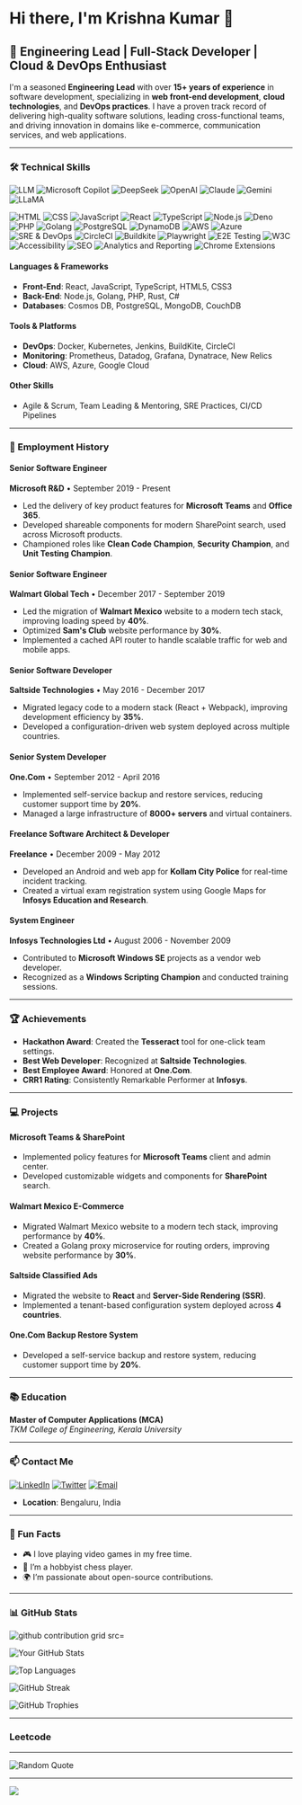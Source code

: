 # Hi there, I'm Krishna Kumar 👋

## 🚀 Engineering Lead | Full-Stack Developer | Cloud & DevOps Enthusiast

I'm a seasoned **Engineering Lead** with over **15+ years of experience** in software development, specializing in **web front-end development**, **cloud technologies**, and **DevOps practices**. I have a proven track record of delivering high-quality software solutions, leading cross-functional teams, and driving innovation in domains like e-commerce, communication services, and web applications.

---

### 🛠️ Technical Skills

![LLM](https://img.shields.io/badge/LLM-000000?style=for-the-badge&logo=openai&logoColor=white)
![Microsoft Copilot](https://img.shields.io/badge/Microsoft_Copilot-0078D4?style=for-the-badge&logo=microsoft&logoColor=white)
![DeepSeek](https://img.shields.io/badge/DeepSeek-000000?style=for-the-badge&logo=ai&logoColor=white)
![OpenAI](https://img.shields.io/badge/OpenAI_GPT-412991?style=for-the-badge&logo=openai&logoColor=white)
![Claude](https://img.shields.io/badge/Anthropic_Claude-000000?style=for-the-badge&logo=anthropic&logoColor=white)
![Gemini](https://img.shields.io/badge/Google_Gemini-4285F4?style=for-the-badge&logo=google&logoColor=white)
![LLaMA](https://img.shields.io/badge/Meta_LLaMA-0088CC?style=for-the-badge&logo=meta&logoColor=white)

![HTML](https://img.shields.io/badge/HTML-E34F26?style=for-the-badge&logo=html5&logoColor=white)
![CSS](https://img.shields.io/badge/CSS-1572B6?style=for-the-badge&logo=css3&logoColor=white)
![JavaScript](https://img.shields.io/badge/JavaScript-F7DF1E?style=for-the-badge&logo=javascript&logoColor=black)
![React](https://img.shields.io/badge/React-20232A?style=for-the-badge&logo=react&logoColor=61DAFB)
![TypeScript](https://img.shields.io/badge/TypeScript-3178C6?style=for-the-badge&logo=typescript&logoColor=white)
![Node.js](https://img.shields.io/badge/Node.js-339933?style=for-the-badge&logo=node.js&logoColor=white)
![Deno](https://img.shields.io/badge/Deno-000000?style=for-the-badge&logo=deno&logoColor=white)
![PHP](https://img.shields.io/badge/PHP-777BB4?style=for-the-badge&logo=php&logoColor=white)
![Golang](https://img.shields.io/badge/Go-00ADD8?style=for-the-badge&logo=go&logoColor=white)
![PostgreSQL](https://img.shields.io/badge/PostgreSQL-4169E1?style=for-the-badge&logo=postgresql&logoColor=white)
![DynamoDB](https://img.shields.io/badge/DynamoDB-4053D6?style=for-the-badge&logo=amazon-dynamodb&logoColor=white)
![AWS](https://img.shields.io/badge/AWS-232F3E?style=for-the-badge&logo=amazon-aws&logoColor=white)
![Azure](https://img.shields.io/badge/Azure-0089D6?style=for-the-badge&logo=microsoft-azure&logoColor=white)
![SRE & DevOps](https://img.shields.io/badge/SRE_&_DevOps-000000?style=for-the-badge&logo=devops&logoColor=white)
![CircleCI](https://img.shields.io/badge/CircleCI-343434?style=for-the-badge&logo=circleci&logoColor=white)
![Buildkite](https://img.shields.io/badge/Buildkite-14CC80?style=for-the-badge&logo=buildkite&logoColor=white)
![Playwright](https://img.shields.io/badge/Playwright-2EAD33?style=for-the-badge&logo=playwright&logoColor=white)
![E2E Testing](https://img.shields.io/badge/E2E_Testing-000000?style=for-the-badge&logo=testing-library&logoColor=white)
![W3C](https://img.shields.io/badge/W3C-005A9C?style=for-the-badge&logo=w3c&logoColor=white)
![Accessibility](https://img.shields.io/badge/Accessibility-000000?style=for-the-badge&logo=accessibility&logoColor=white)
![SEO](https://img.shields.io/badge/SEO-000000?style=for-the-badge&logo=seo&logoColor=white)
![Analytics and Reporting](https://img.shields.io/badge/Analytics_and_Reporting-000000?style=for-the-badge&logo=google-analytics&logoColor=white)
![Chrome Extensions](https://img.shields.io/badge/Chrome_Extensions-4285F4?style=for-the-badge&logo=google-chrome&logoColor=white)


#### **Languages & Frameworks**
- **Front-End**: React, JavaScript, TypeScript, HTML5, CSS3
- **Back-End**: Node.js, Golang, PHP, Rust, C#
- **Databases**: Cosmos DB, PostgreSQL, MongoDB, CouchDB

#### **Tools & Platforms**
- **DevOps**: Docker, Kubernetes, Jenkins, BuildKite, CircleCI
- **Monitoring**: Prometheus, Datadog, Grafana, Dynatrace, New Relics
- **Cloud**: AWS, Azure, Google Cloud

#### **Other Skills**
- Agile & Scrum, Team Leading & Mentoring, SRE Practices, CI/CD Pipelines

---

### 💼 Employment History

#### **Senior Software Engineer**
**Microsoft R&D** • September 2019 - Present  
- Led the delivery of key product features for **Microsoft Teams** and **Office 365**.
- Developed shareable components for modern SharePoint search, used across Microsoft products.
- Championed roles like **Clean Code Champion**, **Security Champion**, and **Unit Testing Champion**.

#### **Senior Software Engineer**
**Walmart Global Tech** • December 2017 - September 2019  
- Led the migration of **Walmart Mexico** website to a modern tech stack, improving loading speed by **40%**.
- Optimized **Sam's Club** website performance by **30%**.
- Implemented a cached API router to handle scalable traffic for web and mobile apps.

#### **Senior Software Developer**
**Saltside Technologies** • May 2016 - December 2017  
- Migrated legacy code to a modern stack (React + Webpack), improving development efficiency by **35%**.
- Developed a configuration-driven web system deployed across multiple countries.

#### **Senior System Developer**
**One.Com** • September 2012 - April 2016  
- Implemented self-service backup and restore services, reducing customer support time by **20%**.
- Managed a large infrastructure of **8000+ servers** and virtual containers.

#### **Freelance Software Architect & Developer**
**Freelance** • December 2009 - May 2012  
- Developed an Android and web app for **Kollam City Police** for real-time incident tracking.
- Created a virtual exam registration system using Google Maps for **Infosys Education and Research**.

#### **System Engineer**
**Infosys Technologies Ltd** • August 2006 - November 2009  
- Contributed to **Microsoft Windows SE** projects as a vendor web developer.
- Recognized as a **Windows Scripting Champion** and conducted training sessions.

---

### 🏆 Achievements

- **Hackathon Award**: Created the **Tesseract** tool for one-click team settings.
- **Best Web Developer**: Recognized at **Saltside Technologies**.
- **Best Employee Award**: Honored at **One.Com**.
- **CRR1 Rating**: Consistently Remarkable Performer at **Infosys**.

---

### 💻 Projects

#### **Microsoft Teams & SharePoint**
- Implemented policy features for **Microsoft Teams** client and admin center.
- Developed customizable widgets and components for **SharePoint** search.

#### **Walmart Mexico E-Commerce**
- Migrated Walmart Mexico website to a modern tech stack, improving performance by **40%**.
- Created a Golang proxy microservice for routing orders, improving website performance by **30%**.

#### **Saltside Classified Ads**
- Migrated the website to **React** and **Server-Side Rendering (SSR)**.
- Implemented a tenant-based configuration system deployed across **4 countries**.

#### **One.Com Backup Restore System**
- Developed a self-service backup and restore system, reducing customer support time by **20%**.

---

### 📚 Education

**Master of Computer Applications (MCA)**  
*TKM College of Engineering, Kerala University*

---

### 📫 Contact Me

[![LinkedIn](https://img.shields.io/badge/LinkedIn-0077B5?style=for-the-badge&logo=linkedin&logoColor=white)](https://www.linkedin.com/in/krishna2nd/)
[![Twitter](https://img.shields.io/badge/Twitter-1DA1F2?style=for-the-badge&logo=twitter&logoColor=white)](https://twitter.com/krishna2nd)
[![Email](https://img.shields.io/badge/Email-D14836?style=for-the-badge&logo=gmail&logoColor=white)](mailto:krishnakumar.s.s@outlook.com)
- **Location**: Bengaluru, India

---

### 🌟 Fun Facts

- 🎮 I love playing video games in my free time.
- 🎸 I’m a hobbyist chess player.
- 🌍 I’m passionate about open-source contributions.

---

### 📊 GitHub Stats

 <picture>
  <source media="(prefers-color-scheme: dark)" srcset="https://raw.githubusercontent.com/krishna2nd/krishna2nd/refs/heads/output/github-contribution-grid-snake-dark.svg">
  <source media="(prefers-color-scheme: light)" srcset="https://raw.githubusercontent.com/krishna2nd/krishna2nd/refs/heads/output/github-contribution-grid-snake.svg">
  <img alt="github contribution grid src="https://raw.githubusercontent.com/krishna2nd/krishna2nd/refs/heads/output/github-contribution-grid-snake.svg">
</picture> 

![Your GitHub Stats](https://github-readme-stats.vercel.app/api?username=krishna2nd&show_icons=true&theme=radical)

![Top Languages](https://github-readme-stats.vercel.app/api/top-langs/?username=krishna2nd&layout=compact&theme=radical)

![GitHub Streak](https://github-readme-streak-stats.herokuapp.com/?user=krishna2nd&theme=radical)

![GitHub Trophies](https://github-profile-trophy.vercel.app/?username=krishna2nd&theme=radical&no-frame=true&row=2&column=4)

---

### Leetcode 

<!-- ![ Stats](https://leetcode-status.vercel.app/api/graph/krishna2nd?theme=dark&hide_title=false&custom_title=)  -->

---

![Random Quote](https://quotes-github-readme.vercel.app/api?type=horizontal&theme=radical)


---
![](https://github-readme-medium.vercel.app/?username=krishna2nd&limit=2)

